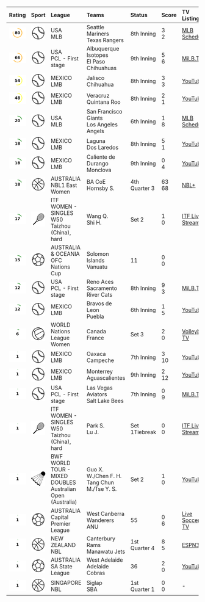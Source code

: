 | Rating                                                                                                                                 | Sport                                                                                                                | League                                                        | Teams                                          | Status        | Score    | TV Listing                                                                                                                                       |
|:---------------------------------------------------------------------------------------------------------------------------------------|:---------------------------------------------------------------------------------------------------------------------|:--------------------------------------------------------------|:-----------------------------------------------|:--------------|:---------|:-------------------------------------------------------------------------------------------------------------------------------------------------|
| <img src="https://raw.githubusercontent.com/BlakeDuncan25/Donut-SVG-Ratings/bac4e4a278175106499642192132b1786a9aec38/80.svg" alt="80"> | <img src="https://raw.githubusercontent.com/BlakeDuncan25/Donut-SVG-Ratings/master/baseball.png" alt="Baseball">     | USA<br>MLB                                                    | Seattle Mariners<br>Texas Rangers              | 8th Inning    | 3<br>2   | <a href="https://www.mlb.com/schedule">MLB Schedule</a>                                                                                          |
| <img src="https://raw.githubusercontent.com/BlakeDuncan25/Donut-SVG-Ratings/bac4e4a278175106499642192132b1786a9aec38/66.svg" alt="66"> | <img src="https://raw.githubusercontent.com/BlakeDuncan25/Donut-SVG-Ratings/master/baseball.png" alt="Baseball">     | USA<br>PCL - First stage                                      | Albuquerque Isotopes<br>El Paso Chihuahuas     | 9th Inning    | 5<br>6   | <a href="http://milb.tv/">MiLB.TV</a>                                                                                                            |
| <img src="https://raw.githubusercontent.com/BlakeDuncan25/Donut-SVG-Ratings/bac4e4a278175106499642192132b1786a9aec38/54.svg" alt="54"> | <img src="https://raw.githubusercontent.com/BlakeDuncan25/Donut-SVG-Ratings/master/baseball.png" alt="Baseball">     | MEXICO<br>LMB                                                 | Jalisco<br>Chihuahua                           | 8th Inning    | 3<br>3   | <a href="https://www.youtube.com/results?search_query=liga+mexicana+de+beisbol&sp=EgJAAQ%253D%253D">YouTube</a>                                  |
| <img src="https://raw.githubusercontent.com/BlakeDuncan25/Donut-SVG-Ratings/bac4e4a278175106499642192132b1786a9aec38/48.svg" alt="48"> | <img src="https://raw.githubusercontent.com/BlakeDuncan25/Donut-SVG-Ratings/master/baseball.png" alt="Baseball">     | MEXICO<br>LMB                                                 | Veracruz<br>Quintana Roo                       | 8th Inning    | 2<br>1   | <a href="https://www.youtube.com/results?search_query=liga+mexicana+de+beisbol&sp=EgJAAQ%253D%253D">YouTube</a>                                  |
| <img src="https://raw.githubusercontent.com/BlakeDuncan25/Donut-SVG-Ratings/bac4e4a278175106499642192132b1786a9aec38/20.svg" alt="20"> | <img src="https://raw.githubusercontent.com/BlakeDuncan25/Donut-SVG-Ratings/master/baseball.png" alt="Baseball">     | USA<br>MLB                                                    | San Francisco Giants<br>Los Angeles Angels     | 6th Inning    | 1<br>8   | <a href="https://www.mlb.com/schedule">MLB Schedule</a>                                                                                          |
| <img src="https://raw.githubusercontent.com/BlakeDuncan25/Donut-SVG-Ratings/bac4e4a278175106499642192132b1786a9aec38/18.svg" alt="18"> | <img src="https://raw.githubusercontent.com/BlakeDuncan25/Donut-SVG-Ratings/master/baseball.png" alt="Baseball">     | MEXICO<br>LMB                                                 | Laguna<br>Dos Laredos                          | 8th Inning    | 5<br>1   | <a href="https://www.youtube.com/results?search_query=liga+mexicana+de+beisbol&sp=EgJAAQ%253D%253D">YouTube</a>                                  |
| <img src="https://raw.githubusercontent.com/BlakeDuncan25/Donut-SVG-Ratings/bac4e4a278175106499642192132b1786a9aec38/18.svg" alt="18"> | <img src="https://raw.githubusercontent.com/BlakeDuncan25/Donut-SVG-Ratings/master/baseball.png" alt="Baseball">     | MEXICO<br>LMB                                                 | Caliente de Durango<br>Monclova                | 9th Inning    | 0<br>4   | <a href="https://www.youtube.com/results?search_query=liga+mexicana+de+beisbol&sp=EgJAAQ%253D%253D">YouTube</a>                                  |
| <img src="https://raw.githubusercontent.com/BlakeDuncan25/Donut-SVG-Ratings/bac4e4a278175106499642192132b1786a9aec38/18.svg" alt="18"> | <img src="https://raw.githubusercontent.com/BlakeDuncan25/Donut-SVG-Ratings/master/basketball.png" alt="Basketball"> | AUSTRALIA<br>NBL1 East Women                                  | BA CoE<br>Hornsby S.                           | 4th Quarter 3 | 63<br>68 | <a href="https://nbl1.com.au/watch/live-game">NBL+</a>                                                                                           |
| <img src="https://raw.githubusercontent.com/BlakeDuncan25/Donut-SVG-Ratings/bac4e4a278175106499642192132b1786a9aec38/17.svg" alt="17"> | <img src="https://raw.githubusercontent.com/BlakeDuncan25/Donut-SVG-Ratings/master/tennis.png" alt="Tennis">         | ITF WOMEN - SINGLES<br>W50 Taizhou (China), hard              | Wang Q.<br>Shi H.                              | Set 2         | 1<br>0   | <a href="https://live.itftennis.com/en/live-streams/">ITF Live Streams</a>                                                                       |
| <img src="https://raw.githubusercontent.com/BlakeDuncan25/Donut-SVG-Ratings/bac4e4a278175106499642192132b1786a9aec38/15.svg" alt="15"> | <img src="https://raw.githubusercontent.com/BlakeDuncan25/Donut-SVG-Ratings/master/soccer.png" alt="Soccer">         | AUSTRALIA & OCEANIA<br>OFC Nations Cup                        | Solomon Islands<br>Vanuatu                     | 11            | 0<br>0   | <a href="#N/A"></a>                                                                                                                              |
| <img src="https://raw.githubusercontent.com/BlakeDuncan25/Donut-SVG-Ratings/bac4e4a278175106499642192132b1786a9aec38/12.svg" alt="12"> | <img src="https://raw.githubusercontent.com/BlakeDuncan25/Donut-SVG-Ratings/master/baseball.png" alt="Baseball">     | USA<br>PCL - First stage                                      | Reno Aces<br>Sacramento River Cats             | 8th Inning    | 9<br>3   | <a href="http://milb.tv/">MiLB.TV</a>                                                                                                            |
| <img src="https://raw.githubusercontent.com/BlakeDuncan25/Donut-SVG-Ratings/bac4e4a278175106499642192132b1786a9aec38/12.svg" alt="12"> | <img src="https://raw.githubusercontent.com/BlakeDuncan25/Donut-SVG-Ratings/master/baseball.png" alt="Baseball">     | MEXICO<br>LMB                                                 | Bravos de Leon<br>Puebla                       | 6th Inning    | 1<br>5   | <a href="https://www.youtube.com/results?search_query=liga+mexicana+de+beisbol&sp=EgJAAQ%253D%253D">YouTube</a>                                  |
| <img src="https://raw.githubusercontent.com/BlakeDuncan25/Donut-SVG-Ratings/bac4e4a278175106499642192132b1786a9aec38/6.svg" alt="6">   | <img src="https://raw.githubusercontent.com/BlakeDuncan25/Donut-SVG-Ratings/master/volleyball.png" alt="Volleyball"> | WORLD<br>Nations League Women                                 | Canada<br>France                               | Set 3         | 2<br>0   | <a href="https://subscribe.volleyballworld.com/volleyball-tv-usa">Volleyball TV</a>                                                              |
| <img src="https://raw.githubusercontent.com/BlakeDuncan25/Donut-SVG-Ratings/bac4e4a278175106499642192132b1786a9aec38/1.svg" alt="1">   | <img src="https://raw.githubusercontent.com/BlakeDuncan25/Donut-SVG-Ratings/master/baseball.png" alt="Baseball">     | MEXICO<br>LMB                                                 | Oaxaca<br>Campeche                             | 7th Inning    | 3<br>10  | <a href="https://www.youtube.com/results?search_query=liga+mexicana+de+beisbol&sp=EgJAAQ%253D%253D">YouTube</a>                                  |
| <img src="https://raw.githubusercontent.com/BlakeDuncan25/Donut-SVG-Ratings/bac4e4a278175106499642192132b1786a9aec38/1.svg" alt="1">   | <img src="https://raw.githubusercontent.com/BlakeDuncan25/Donut-SVG-Ratings/master/baseball.png" alt="Baseball">     | MEXICO<br>LMB                                                 | Monterrey<br>Aguascalientes                    | 9th Inning    | 2<br>12  | <a href="https://www.youtube.com/results?search_query=liga+mexicana+de+beisbol&sp=EgJAAQ%253D%253D">YouTube</a>                                  |
| <img src="https://raw.githubusercontent.com/BlakeDuncan25/Donut-SVG-Ratings/bac4e4a278175106499642192132b1786a9aec38/1.svg" alt="1">   | <img src="https://raw.githubusercontent.com/BlakeDuncan25/Donut-SVG-Ratings/master/baseball.png" alt="Baseball">     | USA<br>PCL - First stage                                      | Las Vegas Aviators<br>Salt Lake Bees           | 7th Inning    | 0<br>9   | <a href="http://milb.tv/">MiLB.TV</a>                                                                                                            |
| <img src="https://raw.githubusercontent.com/BlakeDuncan25/Donut-SVG-Ratings/bac4e4a278175106499642192132b1786a9aec38/1.svg" alt="1">   | <img src="https://raw.githubusercontent.com/BlakeDuncan25/Donut-SVG-Ratings/master/tennis.png" alt="Tennis">         | ITF WOMEN - SINGLES<br>W50 Taizhou (China), hard              | Park S.<br>Lu J.                               | Set 1Tiebreak | 0<br>0   | <a href="https://live.itftennis.com/en/live-streams/">ITF Live Streams</a>                                                                       |
| <img src="https://raw.githubusercontent.com/BlakeDuncan25/Donut-SVG-Ratings/bac4e4a278175106499642192132b1786a9aec38/1.svg" alt="1">   | <img src="https://raw.githubusercontent.com/BlakeDuncan25/Donut-SVG-Ratings/master/badminton.png" alt="Badminton">   | BWF WORLD TOUR - MIXED DOUBLES<br>Australian Open (Australia) | Guo X. W./Chen F. H.<br>Tang Chun M./Tse Y. S. | Set 2         | 1<br>0   | <a href="https://www.youtube.com/@bwftv/streams">YouTube</a>                                                                                     |
| <img src="https://raw.githubusercontent.com/BlakeDuncan25/Donut-SVG-Ratings/bac4e4a278175106499642192132b1786a9aec38/1.svg" alt="1">   | <img src="https://raw.githubusercontent.com/BlakeDuncan25/Donut-SVG-Ratings/master/soccer.png" alt="Soccer">         | AUSTRALIA<br>Capital Premier League                           | West Canberra Wanderers<br>ANU                 | 55            | 0<br>6   | <a href="https://www.livesoccertv.com/schedules/">Live Soccer TV</a>                                                                             |
| <img src="https://raw.githubusercontent.com/BlakeDuncan25/Donut-SVG-Ratings/bac4e4a278175106499642192132b1786a9aec38/1.svg" alt="1">   | <img src="https://raw.githubusercontent.com/BlakeDuncan25/Donut-SVG-Ratings/master/basketball.png" alt="Basketball"> | NEW ZEALAND<br>NBL                                            | Canterbury Rams<br>Manawatu Jets               | 1st Quarter 4 | 8<br>5   | <a href="https://www.espn.com/watch/catalog/5476c7eb-46a9-3f2f-b666-bacd622a909b/new-zealand-national-basketball-league#bucketId=7373">ESPN3</a> |
| <img src="https://raw.githubusercontent.com/BlakeDuncan25/Donut-SVG-Ratings/bac4e4a278175106499642192132b1786a9aec38/1.svg" alt="1">   | <img src="https://raw.githubusercontent.com/BlakeDuncan25/Donut-SVG-Ratings/master/soccer.png" alt="Soccer">         | AUSTRALIA<br>SA State League                                  | West Adelaide<br>Adelaide Cobras               | 36            | 2<br>0   | <a href="https://www.youtube.com/@FSALeagues/streams">YouTube</a>                                                                                |
| <img src="https://raw.githubusercontent.com/BlakeDuncan25/Donut-SVG-Ratings/bac4e4a278175106499642192132b1786a9aec38/1.svg" alt="1">   | <img src="https://raw.githubusercontent.com/BlakeDuncan25/Donut-SVG-Ratings/master/basketball.png" alt="Basketball"> | SINGAPORE<br>NBL                                              | Siglap<br>SBA                                  | 1st Quarter 1 | 0<br>0   | -                                                                                                                                                |